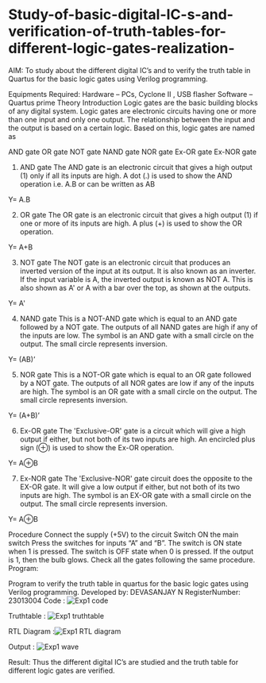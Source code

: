 # Study-of-basic-digital-IC-s-and-verification-of-truth-tables-for-different-logic-gates-realization-
 AIM:
To study about the different digital IC’s and to verify the truth table in Quartus for the basic logic gates using Verilog programming.

Equipments Required:
Hardware – PCs, Cyclone II , USB flasher
Software – Quartus prime
Theory
Introduction
Logic gates are the basic building blocks of any digital system. Logic gates are electronic circuits having one or more than one input and only one output. The relationship between the input and the output is based on a certain logic. Based on this, logic gates are named as

AND gate
OR gate
NOT gate
NAND gate
NOR gate
Ex-OR gate
Ex-NOR gate
1) AND gate
The AND gate is an electronic circuit that gives a high output (1) only if all its inputs are high. A dot (.) is used to show the AND operation i.e. A.B or can be written as AB

Y= A.B

2) OR gate
The OR gate is an electronic circuit that gives a high output (1) if one or more of its inputs are high. A plus (+) is used to show the OR operation.

Y= A+B

3) NOT gate
The NOT gate is an electronic circuit that produces an inverted version of the input at its output. It is also known as an inverter. If the input variable is A, the inverted output is known as NOT A. This is also shown as A' or A with a bar over the top, as shown at the outputs.

Y= A'

4) NAND gate
This is a NOT-AND gate which is equal to an AND gate followed by a NOT gate. The outputs of all NAND gates are high if any of the inputs are low. The symbol is an AND gate with a small circle on the output. The small circle represents inversion.

Y= (AB)’

5) NOR gate
This is a NOT-OR gate which is equal to an OR gate followed by a NOT gate. The outputs of all NOR gates are low if any of the inputs are high. The symbol is an OR gate with a small circle on the output. The small circle represents inversion.

Y= (A+B)’

6) Ex-OR gate
The 'Exclusive-OR' gate is a circuit which will give a high output if either, but not both of its two inputs are high. An encircled plus sign (⊕) is used to show the Ex-OR operation.

Y= A⊕B

7) Ex-NOR gate
The 'Exclusive-NOR' gate circuit does the opposite to the EX-OR gate. It will give a low output if either, but not both of its two inputs are high. The symbol is an EX-OR gate with a small circle on the output. The small circle represents inversion.

Y= A⊕B

Procedure
Connect the supply (+5V) to the circuit
Switch ON the main switch
Press the switches for inputs “A” and “B”. The switch is ON state when 1 is pressed. The switch is OFF state when 0 is pressed.
If the output is 1, then the bulb glows.
Check all the gates following the same procedure.
Program:

Program to verify the truth table in quartus for the basic logic gates using Verilog programming.
Developed by: DEVASANJAY N
RegisterNumber: 23013004 
Code :  ![Exp1 code](https://github.com/DEVASANJAY002/Study-of-basic-digital-IC-s-and-verification-of-truth-tables-for-different-logic-gates-realization-/assets/152069249/247fcd16-499c-41cf-870c-6a0bffa05a0a)

Truthtable : 
![Exp1 truthtable](https://github.com/DEVASANJAY002/Study-of-basic-digital-IC-s-and-verification-of-truth-tables-for-different-logic-gates-realization-/assets/152069249/88db8b19-e332-4ca7-b2ac-65c91ce0f2c6)

RTL Diagram :![Exp1 RTL diagram](https://github.com/DEVASANJAY002/Study-of-basic-digital-IC-s-and-verification-of-truth-tables-for-different-logic-gates-realization-/assets/152069249/266895c1-f130-41a1-8d8e-5bbb4d77e7ce)


Output : ![Exp1 wave](https://github.com/DEVASANJAY002/Study-of-basic-digital-IC-s-and-verification-of-truth-tables-for-different-logic-gates-realization-/assets/152069249/35967f3c-4f5d-4a60-8510-eec9faf106c4)



Result:
Thus the different digital IC’s are studied and the truth table for different logic gates are verified.
